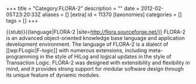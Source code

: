 +++
title = "Category:FLORA-2"
description = ""
date = 2012-02-05T23:20:33Z
aliases = []
[extra]
id = 11370
[taxonomies]
categories = []
tags = []
+++

{{stub}}{{language|FLORA-2
|site=http://flora.sourceforge.net/}}
FLORA-2 is an advanced object-oriented knowledge base language and application development environment. The language of FLORA-2 is a dialect of [[wp:FLogic|F-logic]] with numerous extensions, including meta-programming in the style of HiLog and logical updates in the style of Transaction Logic. FLORA-2 was designed with extensibility and flexibility in mind, and it provides strong support for modular software design through its unique feature of dynamic modules.
